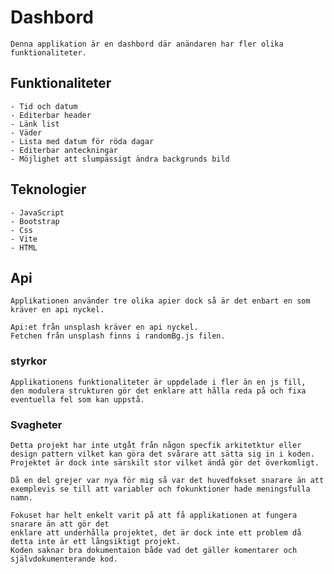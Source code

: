 # Dashbord

    Denna applikation är en dashbord där anändaren har fler olika funktionaliteter.

## Funktionaliteter 

    - Tid och datum
    - Editerbar header
    - Länk list 
    - Väder
    - Lista med datum för röda dagar 
    - Editerbar anteckningar
    - Möjlighet att slumpässigt ändra backgrunds bild  

## Teknologier
    - JavaScript
    - Bootstrap
    - Css
    - Vite
    - HTML

## Api
    Applikationen använder tre olika apier dock så är det enbart en som kräver en api nyckel.

    Api:et från unsplash kräver en api nyckel.
    Fetchen från unsplash finns i randomBg.js filen. 


### styrkor
 
    Applikationens funktionaliteter är uppdelade i fler än en js fill, 
    den modulera strukturen gör det enklare att hålla reda på och fixa eventuella fel som kan uppstå. 

### Svagheter
    Detta projekt har inte utgåt från någon specfik arkitetktur eller 
    design pattern vilket kan göra det svårare att sätta sig in i koden. 
    Projektet är dock inte särskilt stor vilket ändå gör det överkomligt.

    Då en del grejer var nya för mig så var det huvedfokset snarare än att
    exemplevis se till att variabler och fokunktioner hade meningsfulla namn. 

    Fokuset har helt enkelt varit på att få applikationen at fungera snarare än att gör det 
    enklare att underhålla projektet, det är dock inte ett problem då detta inte är ett långsiktigt projekt. 
    Koden saknar bra dokumentaion både vad det gäller komentarer och självdokumenterande kod.